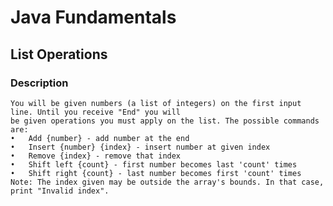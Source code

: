 # Java Fundamentals

## List Operations

### Description

    You will be given numbers (a list of integers) on the first input line. Until you receive "End" you will
    be given operations you must apply on the list. The possible commands are: 
    •	Add {number} - add number at the end 
    •	Insert {number} {index} - insert number at given index 
    •	Remove {index} - remove that index 
    •	Shift left {count} - first number becomes last 'count' times 
    •	Shift right {count} - last number becomes first 'count' times
    Note: The index given may be outside the array's bounds. In that case, print "Invalid index".
